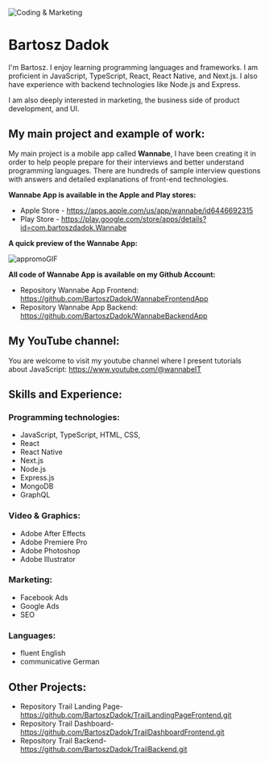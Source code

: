 ![Coding & Marketing](https://github.com/BartoszDadok/BartoszDadok/assets/101389945/83a256fb-fc3f-4ce7-b0e9-aa2a9d61cb85)

# Bartosz Dadok
I'm Bartosz. I enjoy learning programming languages and frameworks.
I am proficient in JavaScript, TypeScript, React, React Native, and Next.js. I also have experience with backend technologies like Node.js and Express.

I am also deeply interested in marketing, the business side of product development, and UI. 

## My main project and example of work:
My main project is a mobile app called **Wannabe**, I have been creating it in order to help people prepare for their interviews and better understand programming languages. There are hundreds of sample interview questions with answers and detailed explanations of front-end technologies.

**Wannabe App is available in the Apple and Play stores:**
- Apple Store - https://apps.apple.com/us/app/wannabe/id6446692315
- Play Store - https://play.google.com/store/apps/details?id=com.bartoszdadok.Wannabe

**A quick preview of the Wannabe App:**

![appromoGIF](https://github.com/BartoszDadok/WannabeFrontendApp/assets/101389945/4ad6041d-786f-428c-883e-a9c32df7175a)

**All code of Wannabe App is available on my Github Account:**
- Repository Wannabe App Frontend: https://github.com/BartoszDadok/WannabeFrontendApp
- Repository Wannabe App Backend: https://github.com/BartoszDadok/WannabeBackendApp

## My YouTube channel:
You are welcome to visit my youtube channel where I present tutorials about JavaScript: https://www.youtube.com/@wannabeIT

## Skills and Experience:
### Programming technologies:
 - JavaScript, TypeScript, HTML, CSS,
 - React
 - React Native
 - Next.js
 - Node.js
 - Express.js
 - MongoDB
 - GraphQL
 
 ### Video & Graphics:
 - Adobe After Effects
 - Adobe Premiere Pro
 - Adobe Photoshop
 - Adobe Illustrator

 ### Marketing:
  - Facebook Ads
  - Google Ads
  - SEO

### Languages:
 - fluent English
 - communicative German
 
## Other Projects:
- Repository Trail Landing Page- https://github.com/BartoszDadok/TrailLandingPageFrontend.git
- Repository Trail Dashboard- https://github.com/BartoszDadok/TrailDashboardFrontend.git
- Repository Trail Backend- https://github.com/BartoszDadok/TrailBackend.git

